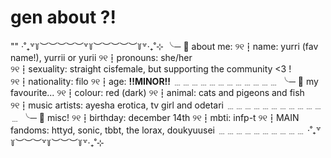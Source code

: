 #  gen about ?!
""
‧˚₊꒷꒦︶︶︶︶︶꒷꒦︶︶︶︶︶꒦꒷‧₊˚⊹
╰─ 🍔 about me:
୨୧┇name: yurri (fav name!), yurrii or yurii
୨୧┇pronouns: she/her  
୨୧┇sexuality: straight cisfemale, but supporting the community <3 !
୨୧┇nationality: filo
୨୧┇age: **!!MINOR!!**
﹍﹍﹍﹍﹍﹍﹍﹍﹍﹍﹍﹍
╰─ 🌭 my favourite...
୨୧┇colour: red (dark)
୨୧┇animal: cats and pigeons and fish
୨୧┇music artists: ayesha erotica, tv girl and odetari 
﹍﹍﹍﹍﹍﹍﹍﹍﹍﹍﹍﹍
╰─ 🍟 misc!
୨୧┇birthday: december 14th 
୨୧┇mbti: infp-t
୨୧┇MAIN fandoms: httyd, sonic, tbbt, the lorax, doukyuusei
﹍﹍﹍﹍﹍﹍﹍﹍﹍﹍
‧˚₊꒷꒦︶︶︶꒷꒦︶︶︶꒦꒷‧₊˚⊹
